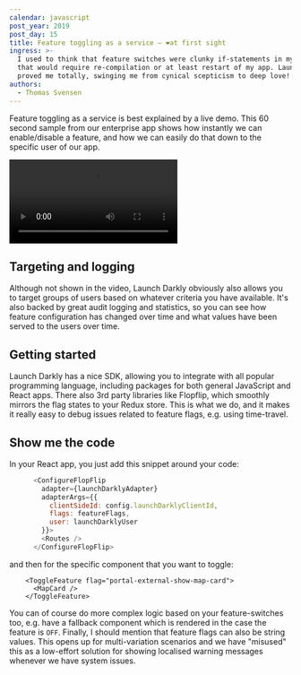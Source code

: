 ```yaml
---
calendar: javascript
post_year: 2019
post_day: 15
title: Feature toggling as a service – ❤️at first sight
ingress: >-
  I used to think that feature switches were clunky if-statements in my code
  that would require re-compilation or at least restart of my app. Launch Darkly
  proved me totally, swinging me from cynical scepticism to deep love!
authors:
  - Thomas Svensen
---
```

Feature toggling as a service is best explained by a live demo. This 60 second sample from our enterprise app shows how instantly we can enable/disable a feature, and how we can easily do that down to the specific user of our app.

<video controls>
  <source src="https://github.com/thomassvensen/host-a-video/blob/master/Feature%20Flag%20demo.mp4?raw=true" type="video/mp4">
  Your browser does not support the video tag.
</video>

## Targeting and logging
Although not shown in the video, Launch Darkly obviously also allows you to target groups of users based on whatever criteria you have available. It's also backed by great audit logging and statistics, so you can see how feature configuration has changed over time and what values have been served to the users over time.

## Getting started
Launch Darkly has a nice SDK, allowing you to integrate with all popular programming language, including packages for both general JavaScript and React apps. There also 3rd party libraries like Flopflip, which smoothly mirrors the flag states to your Redux store. This is what we do, and it makes it really easy to debug issues related to feature flags, e.g. using time-travel.

## Show me the code
In your React app, you just add this snippet around your code:

``` js
      <ConfigureFlopFlip
        adapter={launchDarklyAdapter}
        adapterArgs={{
          clientSideId: config.launchDarklyClientId,
          flags: featureFlags,
          user: launchDarklyUser
        }}>
        <Routes />
      </ConfigureFlopFlip>
```

and then for the specific component that you want to toggle:

```
    <ToggleFeature flag="portal-external-show-map-card">
      <MapCard />
    </ToggleFeature> 
```

You can of course do more complex logic based on your feature-switches too, e.g. have a fallback component which is rendered in the case the feature is `OFF`. Finally, I should mention that feature flags can also be string values. This opens up for multi-variation scenarios and we have "misused" this as a low-effort solution for showing localised warning messages whenever we have system issues.
